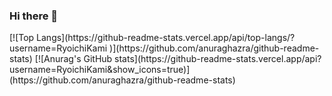 ### Hi there 👋

<!--
**RyoichiKami/RyoichiKami** is a ✨ _special_ ✨ repository because its `README.md` (this file) appears on your GitHub profile.

Here are some ideas to get you started:

- 🔭 I’m currently working on ...
- 🌱 I’m currently learning ...
- 👯 I’m looking to collaborate on ...
- 🤔 I’m looking for help with ...
- 💬 Ask me about ...
- 📫 How to reach me: ...
- 😄 Pronouns: ...
- ⚡ Fun fact: ...
-->

<p align="left">
[![Top Langs](https://github-readme-stats.vercel.app/api/top-langs/?username=RyoichiKami
)](https://github.com/anuraghazra/github-readme-stats)
[![Anurag's GitHub stats](https://github-readme-stats.vercel.app/api?username=RyoichiKami&show_icons=true)](https://github.com/anuraghazra/github-readme-stats)
</p>

